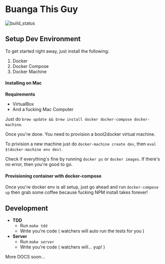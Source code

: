 # Buanga This Guy

![build_status](https://api.travis-ci.org/wadiwasi/btg.svg?branch=master)

## Setup Dev Environment

To get started right away, just install the following:

1. Docker
2. Docker Compose
3. Docker Machine

#### Installing on Mac

**Requirements**

- VirtualBox
- And a fucking Mac Computer

Just do `brew update && brew install docker docker-compose
docker-machine`.

Once you're done. You need to provision a boot2docker virtual machine.

To privision a new machine just do `docker-machine create dev`, then `eval
$(docker-machine env dev)`.

Check if everything's fine by running `docker ps` or `docker images`. If
there's no error, then you're good to go.

#### Provisioning container with docker-compose

Once you're docker env is all setup, just go ahead and run
`docker-compose up` then grab some coffee because fucking NPM install
takes forever!

## Development

- **TDD**
	- Run `make tdd`
	- Write you're code ( watchers will auto run the tests for you )
- **Server**
	- Run `make server`
	- Write you're code ( watchers will... yup! )


More DOCS soon...
